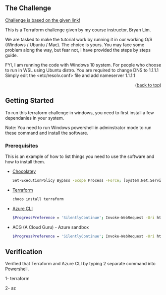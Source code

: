 <!-- ABOUT THE PROJECT -->
## The Challenge

[Challenge is based on the given link!](https://docs.microsoft.com/en-us/azure/developer/terraform/create-vm-scaleset-network-disks-hcl)

This is a Terraform challenge given by my course instructor, Bryan Lim. 

We are tasked to make the tutorial work by running it in our working O/S (Windows / Ubuntu / Mac). The choice is yours. 
You may face some problem along the way, but fear not, I have provided the steps by steps guide. 

FYI, I am running the code with Windows 10 system. 
For people who choose to run in WSL using Ubuntu distro. You are required to change DNS to 1.1.1.1
Simply edit the <etc/resolv.conf> file and add nameserver 1.1.1.1

<p align="right">(<a href="#top">back to top</a>)</p>

<!-- GETTING STARTED -->
## Getting Started

To run this terraform challenge in windows, you need to first install a few dependanies in your system.

Note: You need to run Windows powershell in adminstrator mode to run these command and install the software. 

### Prerequisites

This is an example of how to list things you need to use the software and how to install them.
* [Chocolatey](https://chocolatey.org/install)
 
  ```sh
  Set-ExecutionPolicy Bypass -Scope Process -Force; [System.Net.ServicePointManager]::SecurityProtocol = [System.Net.ServicePointManager]::SecurityProtocol -bor 3072; iex ((New-Object System.Net.WebClient).DownloadString('https://community.chocolatey.org/install.ps1'))
  ```
  
* [Terraform](https://learn.hashicorp.com/tutorials/terraform/install-cli)
  ```sh
  choco install terraform
  ```
  
* [Azure CLI](https://docs.microsoft.com/en-us/cli/azure/install-azure-cli-windows?tabs=azure-powershell)
  ```sh
  $ProgressPreference = 'SilentlyContinue'; Invoke-WebRequest -Uri https://aka.ms/installazurecliwindows -OutFile .\AzureCLI.msi; Start-Process msiexec.exe -Wait -ArgumentList '/I AzureCLI.msi /quiet'; rm .\AzureCLI.msi
  ```
  
* ACG (A Cloud Guru) - Azure sandbox
  ```sh
  $ProgressPreference = 'SilentlyContinue'; Invoke-WebRequest -Uri https://aka.ms/installazurecliwindows -OutFile .\AzureCLI.msi; Start-Process msiexec.exe -Wait -ArgumentList '/I AzureCLI.msi /quiet'; rm .\AzureCLI.msi
  ```
  
## Verification

Verified that Terraform and Azure CLI by typing 2 separate command into Powershell. 

1- terraform

2- az

